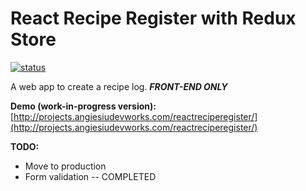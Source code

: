 # React Recipe Register with Redux Store 

[![status](https://img.shields.io/badge/build-Work--In--Progress-orange.svg)](http://projects.angiesiudevworks.com/reactreciperegister/)

A web app to create a recipe log. ***FRONT-END ONLY***

**Demo (work-in-progress version):** [http://projects.angiesiudevworks.com/reactreciperegister/](http://projects.angiesiudevworks.com/reactreciperegister/)

**TODO:**
- Move to production
- Form validation -- COMPLETED
